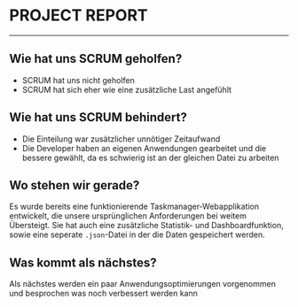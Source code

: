 # PROJECT REPORT
---
## Wie hat uns SCRUM geholfen?

- SCRUM hat uns nicht geholfen
- SCRUM hat sich eher wie eine zusätzliche Last angefühlt

## Wie hat uns SCRUM behindert?

- Die Einteilung war zusätzlicher unnötiger Zeitaufwand
- Die Developer haben an eigenen Anwendungen gearbeitet und die bessere gewählt, da es schwierig ist an der gleichen Datei zu arbeiten

## Wo stehen wir gerade?

Es wurde bereits eine funktionierende Taskmanager-Webapplikation entwickelt, die unsere ursprünglichen Anforderungen bei weitem Übersteigt.
Sie hat auch eine zusätzliche Statistik- und Dashboardfunktion, sowie eine seperate `.json`-Datei in der die Daten gespeichert werden.

## Was kommt als nächstes?

Als nächstes werden ein paar Anwendungsoptimierungen vorgenommen und besprochen was noch verbessert werden kann
